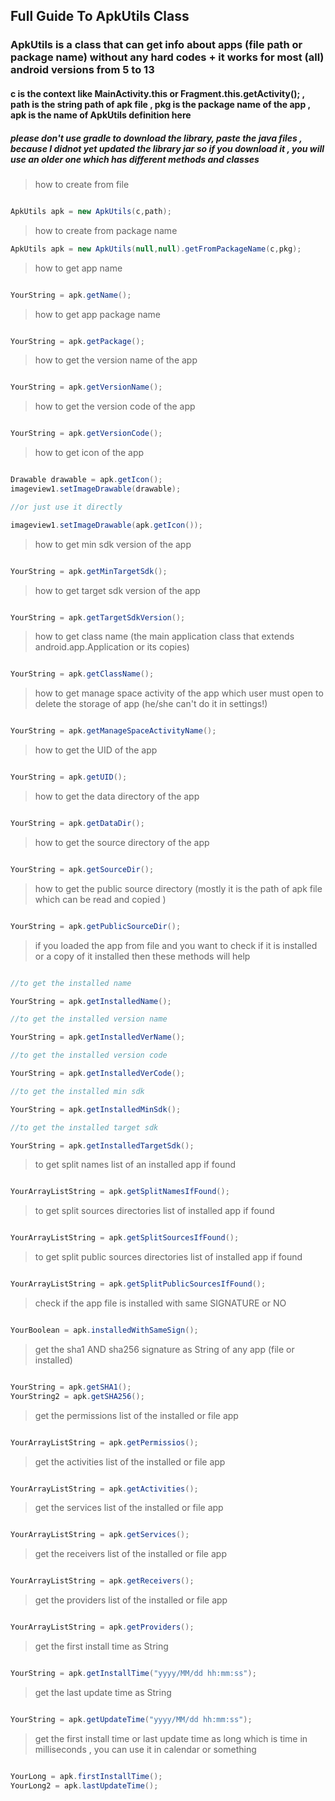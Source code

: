 ## Full Guide To ApkUtils Class
### ApkUtils is a class that can get info about apps (file path or package name) without any hard codes + it works for most (all) android versions from 5 to 13
#### c is the context like MainActivity.this or Fragment.this.getActivity(); , path is the string path of apk file , pkg is the package name of the app , apk is the name of ApkUtils definition here
##### please don't use gradle to download the library, paste the java files , because I didnot yet updated the library jar so if you download it , you will use an older one which has different methods and classes

> how to create from file

``` java

ApkUtils apk = new ApkUtils(c,path);

```

> how to create from package name

``` java
ApkUtils apk = new ApkUtils(null,null).getFromPackageName(c,pkg);

```

> how to get app name

``` java

YourString = apk.getName();

```

> how to get app package name

``` java

YourString = apk.getPackage();

```

> how to get the version name of the app

``` java

YourString = apk.getVersionName();

```
> how to get the version code of the app

``` java

YourString = apk.getVersionCode();

```

> how to get icon of the app

``` java

Drawable drawable = apk.getIcon();
imageview1.setImageDrawable(drawable);

//or just use it directly

imageview1.setImageDrawable(apk.getIcon());

```

> how to get min sdk version of the app

``` java

YourString = apk.getMinTargetSdk();

```

> how to get target sdk version of the app

``` java

YourString = apk.getTargetSdkVersion();

```

> how to get class name (the main application class that extends android.app.Application or its copies)

``` java

YourString = apk.getClassName();

```

> how to get manage space activity of the app which user must open to delete the storage of app (he/she can't do it in settings!)

``` java

YourString = apk.getManageSpaceActivityName();

```

> how to get the UID of the app

``` java

YourString = apk.getUID();

```

> how to get the data directory of the app

``` java

YourString = apk.getDataDir();

```

> how to get the source directory of the app

``` java

YourString = apk.getSourceDir();

```

> how to get the public source directory (mostly it is the path of apk file which can be read and copied )

``` java

YourString = apk.getPublicSourceDir();

```

> if you loaded the app from file and you want to check if it is installed or a copy of it installed then these methods will help

``` java

//to get the installed name

YourString = apk.getInstalledName();

//to get the installed version name

YourString = apk.getInstalledVerName();

//to get the installed version code

YourString = apk.getInstalledVerCode();

//to get the installed min sdk

YourString = apk.getInstalledMinSdk();

//to get the installed target sdk

YourString = apk.getInstalledTargetSdk();

```

> to get split names list of an installed app if found

``` java

YourArrayListString = apk.getSplitNamesIfFound();

```

> to get split sources directories list of installed app if found

``` java

YourArrayListString = apk.getSplitSourcesIfFound();

```

> to get split public sources directories list of installed app if found

``` java

YourArrayListString = apk.getSplitPublicSourcesIfFound();

```

> check if the app file is installed with same SIGNATURE or NO

``` java

YourBoolean = apk.installedWithSameSign();

```


> get the sha1 AND sha256 signature as String of any app (file or installed)

``` java

YourString = apk.getSHA1();
YourString2 = apk.getSHA256();

```

> get the permissions list of the installed or file app

``` java

YourArrayListString = apk.getPermissios();

```

> get the activities list of the installed or file app

``` java

YourArrayListString = apk.getActivities();

```
> get the services list of the installed or file app

``` java

YourArrayListString = apk.getServices();

```
> get the receivers list of the installed or file app

``` java

YourArrayListString = apk.getReceivers();

```
> get the providers list of the installed or file app

``` java

YourArrayListString = apk.getProviders();

```

> get the first install time as String

``` java

YourString = apk.getInstallTime("yyyy/MM/dd hh:mm:ss");

```

> get the last update time as String

``` java

YourString = apk.getUpdateTime("yyyy/MM/dd hh:mm:ss");

```

> get the first install time or last update time as long which is time in milliseconds , you can use it in calendar or something

``` java

YourLong = apk.firstInstallTime();
YourLong2 = apk.lastUpdateTime();

```

